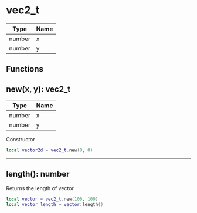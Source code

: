 # vec2_t

Type | Name
------------ | -------------
number | x
number | y

## Functions

## **new(x, y)**: vec2_t
Type | Name
------------ | -------------
number | x
number | y

Constructor
```lua
local vector2d = vec2_t.new(0, 0)
```
---

## **length()**: number

Returns the length of vector
```lua
local vector = vec2_t.new(100, 100)
local vector_length = vector:length()
```